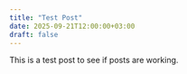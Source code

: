 ```yaml
---
title: "Test Post"
date: 2025-09-21T12:00:00+03:00
draft: false
---
```


This is a test post to see if posts are working.
